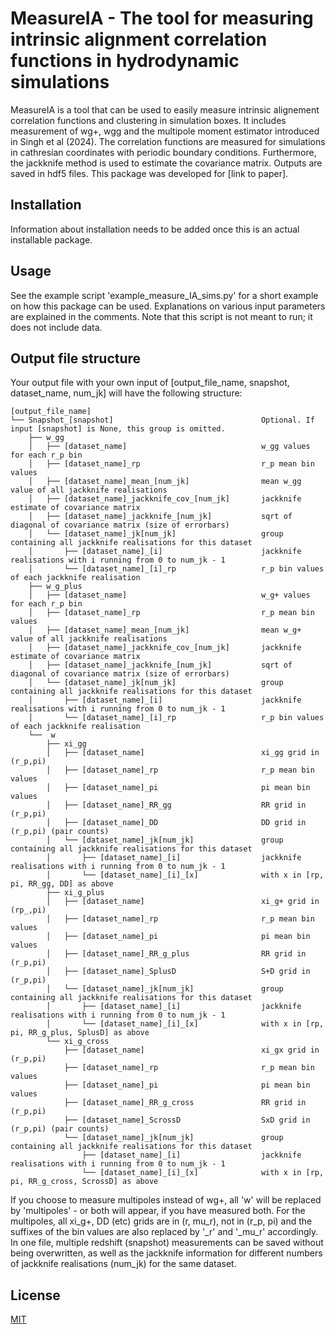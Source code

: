 # MeasureIA - The tool for measuring intrinsic alignment correlation functions in hydrodynamic simulations

MeasureIA is a tool that can be used to easily measure intrinsic alignement correlation functions and clustering in simulation boxes.
It includes measurement of wg+, wgg and the multipole moment estimator introduced in Singh et al (2024).
The correlation functions are measured for simulations in cathresian coordinates with periodic boundary conditions.
Furthermore, the jackknife method is used to estimate the covariance matrix.
Outputs are saved in hdf5 files.
This package was developed for [link to paper].

## Installation
Information about installation needs to be added once this is an actual installable package.

## Usage
See the example script 'example_measure_IA_sims.py' for a short example on how this package can be used.
Explanations on various input parameters are explained in the comments.
Note that this script is not meant to run; it does not include data.

## Output file structure
Your output file with your own input of [output_file_name, snapshot, dataset_name, num_jk] will have the following structure:

```
[output_file_name]  
└── Snapshot_[snapshot]                                 Optional. If input [snapshot] is None, this group is omitted.
	├── w_gg
	│	├── [dataset_name]								w_gg values for each r_p bin
	│	├── [dataset_name]_rp							r_p mean bin values
	│	├── [dataset_name]_mean_[num_jk]				mean w_gg value of all jackknife realisations
	│	├── [dataset_name]_jackknife_cov_[num_jk]		jackknife estimate of covariance matrix
	│	├── [dataset_name]_jackknife_[num_jk]			sqrt of diagonal of covariance matrix (size of errorbars)
	│	└── [dataset_name]_jk[num_jk]					group containing all jackknife realisations for this dataset
	│		├── [dataset_name]_[i]						jackknife realisations with i running from 0 to num_jk - 1
	│		└── [dataset_name]_[i]_rp					r_p bin values of each jackknife realisation
	├── w_g_plus
	│	├── [dataset_name]								w_g+ values for each r_p bin
	│	├── [dataset_name]_rp							r_p mean bin values
	│	├── [dataset_name]_mean_[num_jk]				mean w_g+ value of all jackknife realisations
	│	├── [dataset_name]_jackknife_cov_[num_jk]		jackknife estimate of covariance matrix
	│	├── [dataset_name]_jackknife_[num_jk]			sqrt of diagonal of covariance matrix (size of errorbars)
	│	└── [dataset_name]_jk[num_jk]					group containing all jackknife realisations for this dataset
	│		├── [dataset_name]_[i]						jackknife realisations with i running from 0 to num_jk - 1
	│		└── [dataset_name]_[i]_rp					r_p bin values of each jackknife realisation
	└──  w
		├── xi_gg
		│	├── [dataset_name]							xi_gg grid in (r_p,pi)
		│	├── [dataset_name]_rp						r_p mean bin values
		│	├── [dataset_name]_pi						pi mean bin values
		│	├── [dataset_name]_RR_gg					RR grid in (r_p,pi)
		│	├── [dataset_name]_DD						DD grid in (r_p,pi) (pair counts)
		│	└── [dataset_name]_jk[num_jk]				group containing all jackknife realisations for this dataset
		│		├── [dataset_name]_[i] 					jackknife realisations with i running from 0 to num_jk - 1
		│		└── [dataset_name]_[i]_[x]				with x in [rp, pi, RR_gg, DD] as above
		├── xi_g_plus
		│	├── [dataset_name]							xi_g+ grid in (rp_,pi)
		│	├── [dataset_name]_rp						r_p mean bin values
		│	├── [dataset_name]_pi						pi mean bin values
		│	├── [dataset_name]_RR_g_plus				RR grid in (r_p,pi)
		│	├── [dataset_name]_SplusD					S+D grid in (r_p,pi)
		│	└── [dataset_name]_jk[num_jk]				group containing all jackknife realisations for this dataset
		│		├── [dataset_name]_[i] 					jackknife realisations with i running from 0 to num_jk - 1
		│		└── [dataset_name]_[i]_[x]				with x in [rp, pi, RR_g_plus, SplusD] as above
		└── xi_g_cross
			├── [dataset_name]							xi_gx grid in (r_p,pi)
			├── [dataset_name]_rp						r_p mean bin values
			├── [dataset_name]_pi						pi mean bin values
			├── [dataset_name]_RR_g_cross				RR grid in (r_p,pi)
			├── [dataset_name]_ScrossD					SxD grid in (r_p,pi) (pair counts)
			└── [dataset_name]_jk[num_jk]				group containing all jackknife realisations for this dataset
				├── [dataset_name]_[i] 					jackknife realisations with i running from 0 to num_jk - 1
				└── [dataset_name]_[i]_[x]				with x in [rp, pi, RR_g_cross, ScrossD] as above

```
If you choose to measure multipoles instead of wg+, all 'w' will be replaced by 'multipoles' - or both will appear, if you have measured both.
For the multipoles, all xi_g+, DD (etc) grids are in (r, mu_r), not in (r_p, pi) and the suffixes of the bin values are also replaced by '_r' and '_mu_r' accordingly.
In one file, multiple redshift (snapshot) measurements can be saved without being overwritten, as well as the jackknife
information for different numbers of jackknife realisations (num_jk) for the same dataset.

## License

[MIT](https://choosealicense.com/licenses/mit/)
